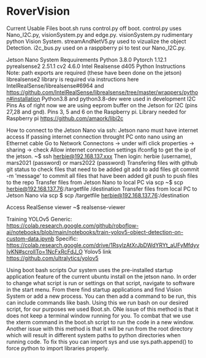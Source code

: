 # RoverVision
Current Usable Files
boot.sh runs control.py off boot.
control.py uses Nano_I2C.py, visionSystem.py and edge.py.
visionSystem.py rudimentary python Vision System.
streamAndNetV5.py used to vizualize the object Detection.
i2c_bus.py used on a rasppberry pi to test our Nano_I2C.py.


Jetson Nano System Requuirements
Python 3.8.0
Pytorch 1.12.1
pyrealsense2 2.51.1
cv2 4.6.0
Intel Realsense d405
Python Instructions
Note: path exports are required (these have been done on the jetson)
librealsense2 library is required via instructions here IntelRealSense/librealsense#6964 and https://github.com/IntelRealSense/librealsense/tree/master/wrappers/python#installation
Python3.8 and python3.8-dev were used in development
I2C Pins
As of right now we are using eeprom buffer on the Jetson for I2C (pins 27,28 and gnd).
Pins 3, 5 and 6 on the Raspberry pi.
Library needed for Raspberry pi https://github.com/amaork/libi2c


How to connect to the Jetson Nano via ssh:
Jetson nano must have internet access
If passing internet connection throught PC onto nano using an Ethernet cable
Go to Network Connectons -> under wifi click properties -> sharing -> check Allow internet connection settings
ifconfig to get the ip of the jetson.
~$ ssh herbie@192.168.137.xxx
Then login: herbie (username), mars2021 (password) or mars2022 (password)
Transfering files with github
git status to check files that need to be added
git add to add files
git commit -m 'message' to commit all files that have been added
git push to push files to the repo
Transfer files from Jetson Nano to local PC via scp
~$ scp herbie@192.168.137.76:/targetfile /destination
Transfer files from local PC to Jetson Nano via scp
$ scp /targetfile herbie@192.168.137.76:/destination

Access RealSense viewer
~$ realsense-viewer

Training YOLOv5
Generic: https://colab.research.google.com/github/roboflow-ai/notebooks/blob/main/notebooks/train-yolov5-object-detection-on-custom-data.ipynb
Specific: https://colab.research.google.com/drive/1RsylzAtXrJbDWdYRYt_aUFyMfdyvIyKN#scrollTo=1NcFxRcFdJ_O
Yolov5 link
https://github.com/ultralytics/yolov5


Using boot bash scripts
Our system uses the pre-installed startup application feature of the current ubuntu install on the jetson nano. In order to change what script is run or settings on that script, navigate to software in the start menu. From there find startup applications and find Vision System or add a new process. You can then add a command to be run, this can include commands like bash. Using this we run bash on our desired script, for our purposes we used Boot.sh. ONe issue of this method is that it does not keep a terminal window running for you. To combat that we use the xterm command in the boot.sh script to run the code in a new window. Another issue with this method is that it will be run from the root directory which will result in different system paths to python directories when running code. To fix this you can import sys and use sys.path.append() to force python to import libraries properly.
